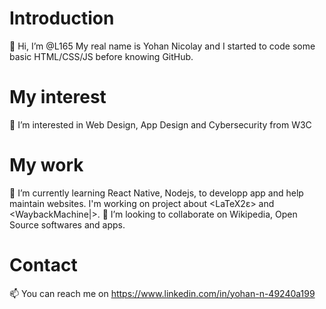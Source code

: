 Introduction
=============
👋 Hi, I’m @L165
My real name is Yohan Nicolay and I started to code some basic HTML/CSS/JS before knowing GitHub.

My interest
===========
👀 I’m interested in Web Design, App Design and Cybersecurity from W3C

My work
=======
🌱 I’m currently learning React Native, Nodejs, to developp app and help maintain websites.
I'm working on project about <LaTeX2ε> and <WaybackMachine|>.
💞️ I’m looking to collaborate on Wikipedia, Open Source softwares and apps.

Contact
=======
📫 You can reach me on 
<https://www.linkedin.com/in/yohan-n-49240a199>
<!--github.com>
stackoverflow.com
google
L165/L165 is a ✨ special ✨ repository because its `README.md` (this file) appears on your GitHub profile.
You can click the Preview link to take a look at your changes.
--->
